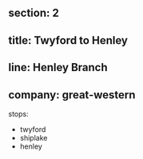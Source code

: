 section: 2
----
title: Twyford to Henley
----
line: Henley Branch
----
company: great-western
----
stops:
- twyford
- shiplake
- henley

